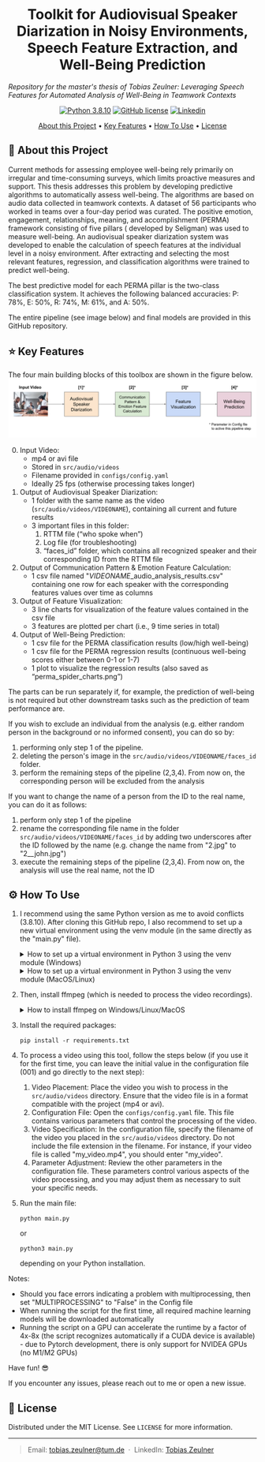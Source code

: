 <h1 align="center">Toolkit for Audiovisual Speaker Diarization in Noisy Environments, Speech Feature Extraction, and Well-Being Prediction</h1>

*Repository for the master's thesis of Tobias Zeulner: Leveraging Speech Features for Automated Analysis of Well-Being in Teamwork Contexts*


<p align="center">
  <a href="https://www.python.org/downloads/release/python-380/"><img src="https://img.shields.io/badge/Python-3.8.10-blue" alt="Python 3.8.10" height="25"></a>
  <a href="https://github.com/Zeulni/wellbeing-audio-analysis/blob/main/LICENSE"><img src="https://img.shields.io/github/license/othneildrew/Best-README-Template.svg?style=for-the-badge" alt="GitHub license" height="25"></a>
  <a href="https://www.linkedin.com/in/tobias-zeulner-893080169/"><img src="https://img.shields.io/badge/-LinkedIn-blue?style=flat&logo=linkedin" alt="Linkedin" height="25"></a>
</p>


<p align="center">
  <a href="#about-this-project">About this Project</a> •
  <a href="#key-features">Key Features</a> •
  <a href="#how-to-use">How To Use</a> •
  <a href="#license">License</a>
</p>

## :book: About this Project

Current methods for assessing employee well-being rely primarily on irregular and time-consuming surveys, which limits proactive measures and support. This thesis addresses this problem by developing predictive algorithms to automatically assess well-being. The algorithms are based on audio data collected in teamwork contexts.
A dataset of 56 participants who worked in teams over a four-day period was curated. The positive emotion, engagement, relationships, meaning, and accomplishment (PERMA) framework consisting of five pillars ( developed by Seligman) was used to measure well-being. An audiovisual speaker diarization system was developed to enable the calculation of speech features at the individual level in a noisy environment. After extracting and selecting the most relevant features, regression, and classification algorithms were trained to predict well-being.

The best predictive model for each PERMA pillar is the two-class classification system. It achieves the following balanced accuracies: P: 78%, E: 50%, R: 74%, M: 61%, and A: 50%. 

The entire pipeline (see image below) and final models are provided in this GitHub repository.

## :star: Key Features

The four main building blocks of this toolbox are shown in the figure below.
[<img src="./docs/audio_wellbeing_analysis_overview.svg" alt="audio AI toolkit overview" />](./docs/audio_wellbeing_analysis_overview.svg)


0. Input Video:
    - mp4 or avi file
    - Stored in `src/audio/videos`
    - Filename provided in `configs/config.yaml`
    - Ideally 25 fps (otherwise processing takes longer)
1. Output of Audiovisual Speaker Diarization:
    - 1 folder with the same name as the video (`src/audio/videos/VIDEONAME`), containing all current and future results
    - 3 important files in this folder:
        1. RTTM file (“who spoke when”)
        2. Log file (for troubleshooting)
        3. “faces_id” folder, which contains all recognized speaker and their corresponding ID from the RTTM file
2. Output of Communication Pattern & Emotion Feature Calculation:
    - 1 csv file named "*VIDEONAME*_audio_analysis_results.csv" containing one row for each speaker with the corresponding features values over time as columns
3. Output of Feature Visualization:
    - 3 line charts for visualization of the feature values contained in the csv file
    - 3 features are plotted per chart (i.e., 9 time series in total)
4. Output of Well-Being Prediction:
    - 1 csv file for the PERMA classification results (low/high well-being)
    - 1 csv file for the PERMA regression results (continuous well-being scores either between 0-1 or 1-7)
    - 1 plot to visualize the regression results (also saved as “perma_spider_charts.png”)


The parts can be run separately if, for example, the prediction of well-being is not required but other downstream tasks such as the prediction of team performance are.

If you wish to exclude an individual from the analysis (e.g. either random person in the background or no informed consent), you can do so by:
1. performing only step 1 of the pipeline.
2. deleting the person's image in the `src/audio/videos/VIDEONAME/faces_id` folder.
3. perform the remaining steps of the pipeline (2,3,4). From now on, the corresponding person will be excluded from the analysis

If you want to change the name of a person from the ID to the real name, you can do it as follows:
1. perform only step 1 of the pipeline
2. rename the corresponding file name in the folder `src/audio/videos/VIDEONAME/faces_id` by adding two underscores after the ID followed by the name (e.g. change the name from "2.jpg" to "2__john.jpg")
3. execute the remaining steps of the pipeline (2,3,4). From now on, the analysis will use the real name, not the ID

## :gear: How To Use

1. I recommend using the same Python version as me to avoid conflicts (3.8.10). After cloning this GitHub repo, I also recommend to set up a new virtual environment using the venv module (in the same directly as the "main.py" file).

    <details>
    <summary>How to set up a virtual environment in Python 3 using the venv module (Windows)</summary>

    ```
    python -m venv venv
    .\venv\Scripts\activate
    ```
    </details>
    <details>
    <summary>How to set up a virtual environment in Python 3 using the venv module (MacOS/Linux)</summary>

    ```
    python3 -m venv venv
    source venv/bin/activate
    ```
    </details>

2. Then, install ffmpeg (which is needed to process the video recordings).
    <details>
    <summary>How to install ffmpeg on Windows/Linux/MacOS</summary>

    - [Windows 10](https://www.youtube.com/watch?v=r1AtmY-RMyQ&ab_channel=TroubleChute)
    - [Linux Ubuntu](https://www.youtube.com/watch?v=tf4p-SMw5jA&ab_channel=RickMakes)
    - [MacOS (M1)](https://www.youtube.com/watch?v=nmrjRqEIgGc&ab_channel=DavidHelmuth)

    </details>

3. Install the required packages:

    ```
    pip install -r requirements.txt
    ```

4. To process a video using this tool, follow the steps below (if you use it for the first time, you can leave the initial value in the configuration file (001) and go directly to the next step):

    1. Video Placement: Place the video you wish to process in the `src/audio/videos` directory. Ensure that the video file is in a format compatible with the project (mp4 or avi).
    2. Configuration File: Open the `configs/config.yaml` file. This file contains various parameters that control the processing of the video.
    3. Video Specification: In the configuration file, specify the filename of the video you placed in the `src/audio/videos` directory. Do not include the file extension in the filename. For instance, if your video file is called "my_video.mp4", you should enter "my_video".
    4. Parameter Adjustment: Review the other parameters in the configuration file. These parameters control various aspects of the video processing, and you may adjust them as necessary to suit your specific needs.

5. Run the main file:
    ```
    python main.py
    ```
    or 
    ```
    python3 main.py
    ```
    depending on your Python installation.

Notes:
- Should you face errors indicating a problem with multiprocessing, then set "MULTIPROCESSING" to "False" in the Config file
- When running the script for the first time, all required machine learning models will be downloaded automatically
- Running the script on a GPU can accelerate the runtime by a factor of 4x-8x (the script recognizes automatically if a CUDA device is available) - due to Pytorch development, there is only support for NVIDEA GPUs (no M1/M2 GPUs)

Have fun! :sunglasses:

If you encounter any issues, please reach out to me or open a new issue.



## :page_facing_up: License

Distributed under the MIT License. See `LICENSE` for more information.

---

> Email:  <a href="mailto:tobias.zeulner@tum.de">tobias.zeulner@tum.de</a>
 &nbsp;&middot;&nbsp;
> LinkedIn: <a href="https://www.linkedin.com/in/tobias-zeulner-893080169/" target="_blank">Tobias Zeulner</a>

